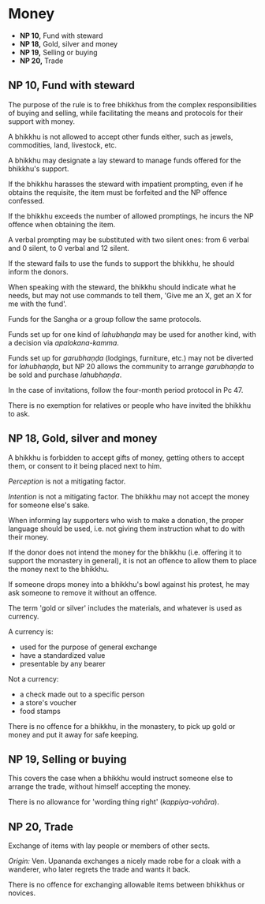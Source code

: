 # Money

-   **NP 10,** Fund with steward
-   **NP 18,** Gold, silver and money
-   **NP 19,** Selling or buying
-   **NP 20,** Trade

## NP 10, Fund with steward

The purpose of the rule is to free bhikkhus from the complex responsibilities of
buying and selling, while facilitating the means and protocols for their support
with money.

A bhikkhu is not allowed to accept other funds either, such as jewels,
commodities, land, livestock, etc.

A bhikkhu may designate a lay steward to manage funds offered for the bhikkhu's
support.

If the bhikkhu harasses the steward with impatient prompting, even if he obtains
the requisite, the item must be forfeited and the NP offence confessed.

If the bhikkhu exceeds the number of allowed promptings, he incurs the NP
offence when obtaining the item.

A verbal prompting may be substituted with two silent ones: from 6 verbal and 0
silent, to 0 verbal and 12 silent.

If the steward fails to use the funds to support the bhikkhu, he should inform the donors.

When speaking with the steward, the bhikkhu should indicate what he needs, but
may not use commands to tell them, 'Give me an X, get an X for me with the fund'.

Funds for the Sangha or a group follow the same protocols.

Funds set up for one kind of *lahubhaṇḍa* may be used for another kind, with a
decision via *apalokana-kamma*.

Funds set up for *garubhaṇḍa* (lodgings, furniture, etc.) may not be diverted for
*lahubhaṇḍa*, but NP 20 allows the community to arrange *garubhaṇḍa* to be sold
and purchase *lahubhaṇḍa*.

In the case of invitations, follow the four-month period protocol in Pc 47.

There is no exemption for relatives or people who have invited the bhikkhu to ask.

## NP 18, Gold, silver and money

A bhikkhu is forbidden to accept gifts of money, getting others to accept them,
or consent to it being placed next to him.

*Perception* is not a mitigating factor.

*Intention* is not a mitigating factor. The bhikkhu may not accept the money for
someone else's sake.

When informing lay supporters who wish to make a donation, the proper language
should be used, i.e. not giving them instruction what to do with their money.

If the donor does not intend the money for the bhikkhu (i.e. offering it to
support the monastery in general), it is not an offence to allow them to place
the money next to the bhikkhu.

If someone drops money into a bhikkhu's bowl against his protest, he may ask
someone to remove it without an offence.

The term 'gold or silver' includes the materials, and whatever is used as currency.

A currency is:

- used for the purpose of general exchange
- have a standardized value
- presentable by any bearer

Not a currency:

- a check made out to a specific person
- a store's voucher
- food stamps

There is no offence for a bhikkhu, in the monastery, to pick up gold or money
and put it away for safe keeping.

## NP 19, Selling or buying

This covers the case when a bhikkhu would instruct someone else to arrange the
trade, without himself accepting the money.

There is no allowance for 'wording thing right' (*kappiya-vohāra*).

## NP 20, Trade

Exchange of items with lay people or members of other sects.

*Origin:* Ven. Upananda exchanges a nicely made robe for a cloak with a
wanderer, who later regrets the trade and wants it back.

There is no offence for exchanging allowable items between bhikkhus or novices.

